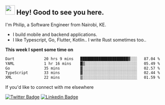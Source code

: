 <h2><img src="https://slackmojis.com/emojis/3643-cool-doge/download" width="30"/> Hey! Good to see you here.</h2>

<p>I'm Philip, a Software Engineer from Nairobi, KE. 

- I build mobile and backend applications.
- I like Typescript, Go, Flutter, Kotlin.. I write Rust sometimes too..</p>

**This week I spent some time on**
<!--START_SECTION:waka-->

```txt
Dart             20 hrs 9 mins   █████████████████████▓░░░   87.04 %
YAML             1 hr 16 mins    █▒░░░░░░░░░░░░░░░░░░░░░░░   05.49 %
Go               35 mins         ▓░░░░░░░░░░░░░░░░░░░░░░░░   02.57 %
TypeScript       33 mins         ▓░░░░░░░░░░░░░░░░░░░░░░░░   02.44 %
XML              22 mins         ▒░░░░░░░░░░░░░░░░░░░░░░░░   01.59 %
```

<!--END_SECTION:waka-->

If you'd like to connect with me elsewhere

[![Twitter Badge](https://img.shields.io/badge/-Twitter-1ca0f1?style=flat-square&labelColor=1ca0f1&logo=twitter&logoColor=white&link=https://twitter.com/_diogorodrigues)](https://twitter.com/kimathiphil)  [![Linkedin Badge](https://img.shields.io/badge/-LinkedIn-blue?style=flat-square&logo=Linkedin&logoColor=white&link=https://www.linkedin.com/in/philip-kimathi-2604a9114/)](https://www.linkedin.com/in/philip-kimathi-2604a9114/)
